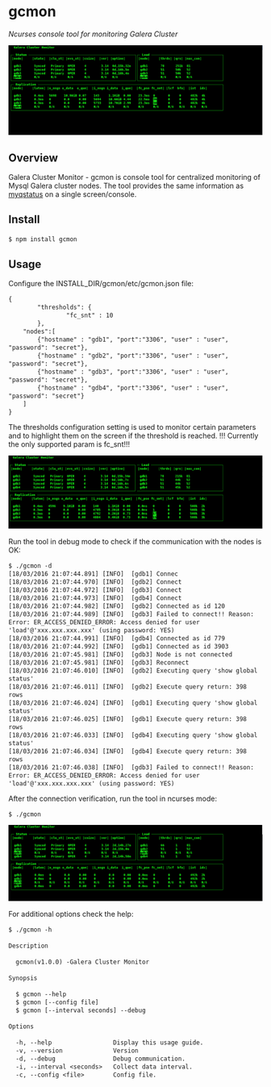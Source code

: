 # gcmon
*Ncurses console tool for monitoring Galera Cluster*

<img src="https://github.com/KrumBoychev/gcmon/raw/master/assets/gcmon.png"/>


## Overview
Galera Cluster Monitor - gcmon is console tool for centralized monitoring of Mysql Galera cluster nodes. The tool provides the same information as [myqstatus](https://github.com/jayjanssen/myq-tools) on a single screen/console.

## Install
``` bash
$ npm install gcmon
```


## Usage
Configure the INSTALL_DIR/gcmon/etc/gcmon.json file:

```
{
        "thresholds": {
                "fc_snt" : 10
        },
    "nodes":[
        {"hostname" : "gdb1", "port":"3306", "user" : "user", "password": "secret"},
        {"hostname" : "gdb2", "port":"3306", "user" : "user", "password": "secret"},
        {"hostname" : "gdb3", "port":"3306", "user" : "user", "password": "secret"},
        {"hostname" : "gdb4", "port":"3306", "user" : "user", "password": "secret"}
    ]
}
```
The thresholds configuration setting is used to monitor certain parameters and to highlight them on the screen
if the threshold is reached. !!! Currently the only supported param is fc_snt!!!

<img src="https://github.com/KrumBoychev/gcmon/raw/master/assets/gcmon02.png"/>


Run the tool in debug mode to check if the communication with the nodes is OK:

```
$ ./gcmon -d  
[18/03/2016 21:07:44.891] [INFO]  [gdb1] Connec
[18/03/2016 21:07:44.970] [INFO]  [gdb2] Connect
[18/03/2016 21:07:44.972] [INFO]  [gdb3] Connect
[18/03/2016 21:07:44.973] [INFO]  [gdb4] Connect
[18/03/2016 21:07:44.982] [INFO]  [gdb2] Connected as id 120
[18/03/2016 21:07:44.989] [INFO]  [gdb3] Failed to connect!! Reason: Error: ER_ACCESS_DENIED_ERROR: Access denied for user 'load'@'xxx.xxx.xxx.xxx' (using password: YES)
[18/03/2016 21:07:44.991] [INFO]  [gdb4] Connected as id 779
[18/03/2016 21:07:44.992] [INFO]  [gdb1] Connected as id 3903
[18/03/2016 21:07:45.981] [INFO]  [gdb3] Node is not connected
[18/03/2016 21:07:45.981] [INFO]  [gdb3] Reconnect
[18/03/2016 21:07:46.010] [INFO]  [gdb2] Executing query 'show global status'
[18/03/2016 21:07:46.011] [INFO]  [gdb2] Execute query return: 398 rows
[18/03/2016 21:07:46.024] [INFO]  [gdb1] Executing query 'show global status'
[18/03/2016 21:07:46.025] [INFO]  [gdb1] Execute query return: 398 rows
[18/03/2016 21:07:46.033] [INFO]  [gdb4] Executing query 'show global status'
[18/03/2016 21:07:46.034] [INFO]  [gdb4] Execute query return: 398 rows
[18/03/2016 21:07:46.038] [INFO]  [gdb3] Failed to connect!! Reason: Error: ER_ACCESS_DENIED_ERROR: Access denied for user 'load'@'xxx.xxx.xxx.xxx' (using password: YES)

```

After the connection verification, run the tool in ncurses mode:

```
$ ./gcmon
```
<img src="https://github.com/KrumBoychev/gcmon/raw/master/assets/gcmon03.png"/>



For additional options check the help:

```
$ ./gcmon -h

Description

  gcmon(v1.0.0) -Galera Cluster Monitor  

Synopsis

  $ gcmon --help
  $ gcmon [--config file]
  $ gcmon [--interval seconds] --debug

Options

  -h, --help                 Display this usage guide.
  -v, --version              Version                   
  -d, --debug                Debug communication.      
  -i, --interval <seconds>   Collect data interval.    
  -c, --config <file>        Config file.

  ```
